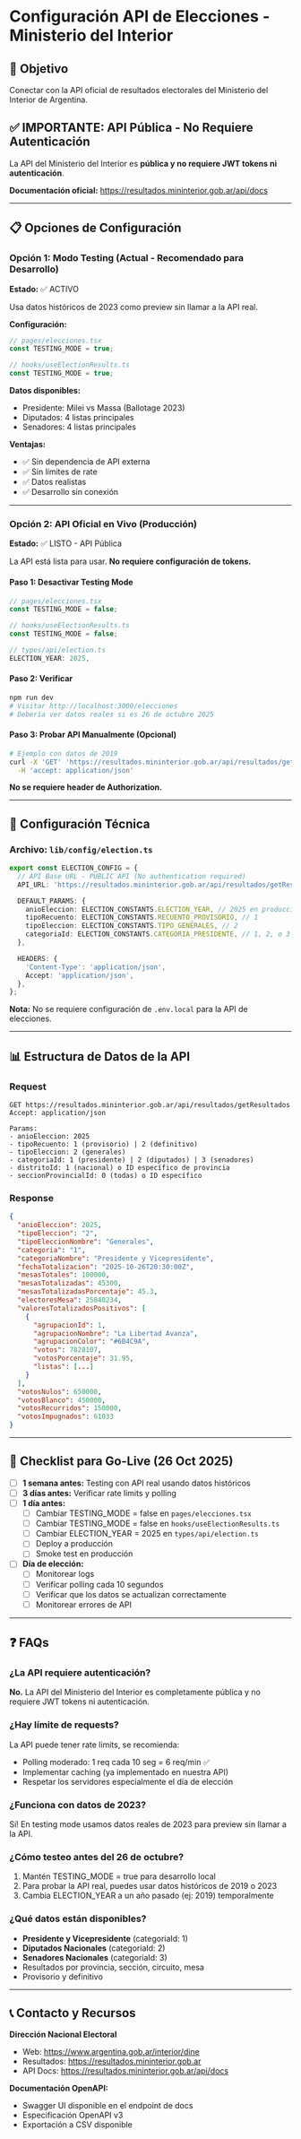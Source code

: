 # Configuración API de Elecciones - Ministerio del Interior

## 🎯 Objetivo

Conectar con la API oficial de resultados electorales del Ministerio del Interior de Argentina.

## ✅ IMPORTANTE: API Pública - No Requiere Autenticación

La API del Ministerio del Interior es **pública y no requiere JWT tokens ni autenticación**.

**Documentación oficial:** https://resultados.mininterior.gob.ar/api/docs

---

## 📋 Opciones de Configuración

### Opción 1: Modo Testing (Actual - Recomendado para Desarrollo)

**Estado:** ✅ ACTIVO

Usa datos históricos de 2023 como preview sin llamar a la API real.

**Configuración:**

```typescript
// pages/elecciones.tsx
const TESTING_MODE = true;

// hooks/useElectionResults.ts
const TESTING_MODE = true;
```

**Datos disponibles:**

- Presidente: Milei vs Massa (Ballotage 2023)
- Diputados: 4 listas principales
- Senadores: 4 listas principales

**Ventajas:**

- ✅ Sin dependencia de API externa
- ✅ Sin límites de rate
- ✅ Datos realistas
- ✅ Desarrollo sin conexión

---

### Opción 2: API Oficial en Vivo (Producción)

**Estado:** ✅ LISTO - API Pública

La API está lista para usar. **No requiere configuración de tokens.**

#### Paso 1: Desactivar Testing Mode

```typescript
// pages/elecciones.tsx
const TESTING_MODE = false;

// hooks/useElectionResults.ts
const TESTING_MODE = false;

// types/api/election.ts
ELECTION_YEAR: 2025,
```

#### Paso 2: Verificar

```bash
npm run dev
# Visitar http://localhost:3000/elecciones
# Debería ver datos reales si es 26 de octubre 2025
```

#### Paso 3: Probar API Manualmente (Opcional)

```bash
# Ejemplo con datos de 2019
curl -X 'GET' 'https://resultados.mininterior.gob.ar/api/resultados/getResultados?anioEleccion=2019&tipoRecuento=1&tipoEleccion=1&categoriaId=2&distritoId=1&seccionProvincialId=0&seccionId=3&circuitoId=000039&mesaId=1244' \
  -H 'accept: application/json'
```

**No se requiere header de Authorization.**

---

## 🔧 Configuración Técnica

### Archivo: `lib/config/election.ts`

```typescript
export const ELECTION_CONFIG = {
  // API Base URL - PUBLIC API (No authentication required)
  API_URL: 'https://resultados.mininterior.gob.ar/api/resultados/getResultados',

  DEFAULT_PARAMS: {
    anioEleccion: ELECTION_CONSTANTS.ELECTION_YEAR, // 2025 en producción
    tipoRecuento: ELECTION_CONSTANTS.RECUENTO_PROVISORIO, // 1
    tipoEleccion: ELECTION_CONSTANTS.TIPO_GENERALES, // 2
    categoriaId: ELECTION_CONSTANTS.CATEGORIA_PRESIDENTE, // 1, 2, o 3
  },

  HEADERS: {
    'Content-Type': 'application/json',
    Accept: 'application/json',
  },
};
```

**Nota:** No se requiere configuración de `.env.local` para la API de elecciones.

---

## 📊 Estructura de Datos de la API

### Request

```
GET https://resultados.mininterior.gob.ar/api/resultados/getResultados
Accept: application/json

Params:
- anioEleccion: 2025
- tipoRecuento: 1 (provisorio) | 2 (definitivo)
- tipoEleccion: 2 (generales)
- categoriaId: 1 (presidente) | 2 (diputados) | 3 (senadores)
- distritoId: 1 (nacional) o ID específico de provincia
- seccionProvincialId: 0 (todas) o ID específico
```

### Response

```json
{
  "anioEleccion": 2025,
  "tipoEleccion": "2",
  "tipoEleccionNombre": "Generales",
  "categoria": "1",
  "categoriaNombre": "Presidente y Vicepresidente",
  "fechaTotalizacion": "2025-10-26T20:30:00Z",
  "mesasTotales": 100000,
  "mesasTotalizadas": 45300,
  "mesasTotalizadasPorcentaje": 45.3,
  "electoresMesa": 25840234,
  "valoresTotalizadosPositivos": [
    {
      "agrupacionId": 1,
      "agrupacionNombre": "La Libertad Avanza",
      "agrupacionColor": "#6B4C9A",
      "votos": 7828107,
      "votosPorcentaje": 31.95,
      "listas": [...]
    }
  ],
  "votosNulos": 650000,
  "votosBlanco": 450000,
  "votosRecurridos": 150000,
  "votosImpugnados": 61033
}
```

---

## 🚀 Checklist para Go-Live (26 Oct 2025)

- [ ] **1 semana antes:** Testing con API real usando datos históricos
- [ ] **3 días antes:** Verificar rate limits y polling
- [ ] **1 día antes:**
  - [ ] Cambiar TESTING_MODE = false en `pages/elecciones.tsx`
  - [ ] Cambiar TESTING_MODE = false en `hooks/useElectionResults.ts`
  - [ ] Cambiar ELECTION_YEAR = 2025 en `types/api/election.ts`
  - [ ] Deploy a producción
  - [ ] Smoke test en producción
- [ ] **Día de elección:**
  - [ ] Monitorear logs
  - [ ] Verificar polling cada 10 segundos
  - [ ] Verificar que los datos se actualizan correctamente
  - [ ] Monitorear errores de API

---

## ❓ FAQs

### ¿La API requiere autenticación?

**No.** La API del Ministerio del Interior es completamente pública y no requiere JWT tokens ni autenticación.

### ¿Hay límite de requests?

La API puede tener rate limits, se recomienda:

- Polling moderado: 1 req cada 10 seg = 6 req/min ✅
- Implementar caching (ya implementado en nuestra API)
- Respetar los servidores especialmente el día de elección

### ¿Funciona con datos de 2023?

Sí! En testing mode usamos datos reales de 2023 para preview sin llamar a la API.

### ¿Cómo testeo antes del 26 de octubre?

1. Mantén TESTING_MODE = true para desarrollo local
2. Para probar la API real, puedes usar datos históricos de 2019 o 2023
3. Cambia ELECTION_YEAR a un año pasado (ej: 2019) temporalmente

### ¿Qué datos están disponibles?

- **Presidente y Vicepresidente** (categoriaId: 1)
- **Diputados Nacionales** (categoriaId: 2)
- **Senadores Nacionales** (categoriaId: 3)
- Resultados por provincia, sección, circuito, mesa
- Provisorio y definitivo

---

## 📞 Contacto y Recursos

**Dirección Nacional Electoral**

- Web: https://www.argentina.gob.ar/interior/dine
- Resultados: https://resultados.mininterior.gob.ar
- API Docs: https://resultados.mininterior.gob.ar/api/docs

**Documentación OpenAPI:**

- Swagger UI disponible en el endpoint de docs
- Especificación OpenAPI v3
- Exportación a CSV disponible
